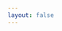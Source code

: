 ```yaml
---
layout: false
---
```


<script>
import 'element-plus/dist/index.css';
import 'element-plus/theme-chalk/dark/css-vars.css';
import "uno.css";
</script>

<PagePoster />
